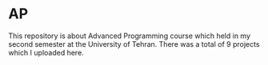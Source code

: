 # AP

This repository is about Advanced Programming course which held in my second semester at the University of Tehran. 
There was a total of 9 projects which I uploaded here.

